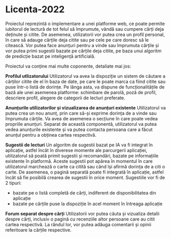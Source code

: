 # Licenta-2022

Proiectul reprezintă o implementare a unei platforme web, ce poate permite iubitorul de lectură de tot felul să împrumute, vândă sau cumpere cărți deja deținute și citite. De asemenea, utilizatorii vor putea crea un profil personal, în care să adauge cărțile deja citite sau pe cele pe care doresc să le citească. Vor putea face anunțuri pentru a vinde sau împrumuta cărțile și vor putea primi sugestii bazate pe cărțile deja citite, pe baza unui algoritm de predicție bazat pe inteligență artificială.

Proiectul va conține mai multe coponente, detaliate mai jos:

**Profilul utlizatorului**
Utilizatorul va avea la dispoziție un sistem de căutare a cărților citite de el în baza de date, pe care le poate marca ca fiind citite sau puse într-o listă de dorințe.
Pe lânga asta, va dispune de funcționalitățile de bază ale unei asemenea platforme: schimbare de parolă, poză de profil, descriere profil, alegere de categorii de lecturi preferate.

**Anunțurile utilizatorilor și vizualizarea de anunțuri existente**
Utilizatorul va putea crea un nou anunț, prin care să-și exprime dorința de a vinde sau împrumuta cărțile. Va avea de asemenea o secțiune în care poate vedea propriile anunțuri. Separat de această componentă, utilizatorul va putea vedea anunțurile existente și va putea contacta persoana care a făcut anunțul pentru a obținea cartea respectivă.

**Sugestii de lecturi**
Un algoritm de sugestii bazat pe IA va fi integrat în aplicație, astfel încât în diverese momente ale parcurgerii aplicației, utilizatorul să poată primit sugestii și recomandări, bazate pe informațiile existente în platformă. Aceste sugestii pot apărea în momentul în care utilizatorul marchează o carte ca citită sau când își afirmă dorința de a citi o carte. De asemenea, o pagină separată poate fi integrată în aplicație, astfel încât să fie posibilă crearea de sugestii în orice moment.
Sugestiile vor fi de 2 tipuri:
 - bazate pe o listă completă de cărți, indiferent de disponibilitatea din aplicație
 - bazate pe cărțile puse la dispoziție în acel moment în întreaga aplicație

**Forum separat despre cărți**
Utilizatorii vor putea căuta și vizualiza detalii despre cărți, inclusiv o pagină cu recenziile altor persoane care au citit cartea respectivă. La rândul lor, vor putea adăuga comentarii și opinii referitoare la cărțile respective.
